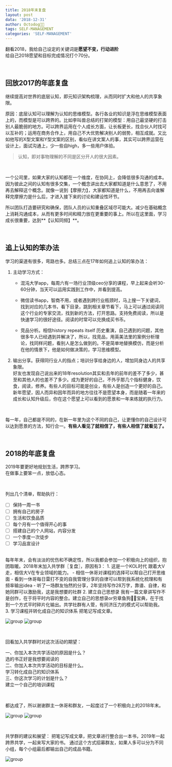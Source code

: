 ```yaml
---
title: 2018年末复盘
layout: post
data: '2018-12-31'
author: Octodog🐙🐶
tags: SELF-MANAGEMENT
categories: 'SELF-MANAGEMENT'
---
```



翻看2018，我给自己设定的关键词是**愿望不变，行动进阶**  
给自己2018愿望和目标完成情况打个70分。

<br/>

## 回放2017的年底复盘

继续提高对世界的底层认知，即元知识架构梳理，从而同时扩大和他人的共享象限。

原因：底层认知可以理解为认知的思维模型。各行各业的知识是浮在思维模型表面上的，而模型是可以跨界的。比如李叫兽总结的打架的模型：用自己最坚硬的打击别人最脆弱的地方。可以跨界运用在个人成长方面，让长板更长，找合伙人时找可以互补的；运用在商务合作上，用自己不大优势解决别人的弱势，相互成就。又比如他写的X型文案和Y型文案的区别，看似在讲文案人的事，其实可以跨界运营在设计上，面试沟通上，少一些自high，多一些用户体验。

> 认知，即对事物理解的不同是区分开人的很大因素。

<br/>

一个公司里，如果大家的认知都在一个维度，在协同上，会降低很多沟通的成本。因为彼此之间的认知有很多交集，一个概念讲出去大家都知道是什么意思了，不用再去解释这个概念。就像一说到【摩擦力】，大家都知道是什么，不用再去向谁解释完摩擦力是什么后，才进入接下来的讨论和建设性环节。

所以团队打造要研究和确保，团队人员的认知重叠区域尽可能大。减少在基础概念上消耗沟通成本，从而有更多时间和精力放在更重要的事上。所以在这里面，学习成长很重要，达到**【认知同频】**。

<br/>

## 追上认知的笨办法

学习的渠道有很多，弯路也多。总结三点在17年如何追上认知的笨办法：

1. 主动学习方式：

	- 混沌大学app，每周六有一场行业顶级ceo分享的课程，早上起来会听30-60分钟，当天可以运用实践到工作中，并看到提高。

	- 微信读书app，智商不用，或者遇到跨行业瓶颈时，马上搜一下关键词，找到对应的几本书，看下目录，跳到相关章节看下，马上可以通过阅读同这个行业的专家交流，找到新的方法，打开思路。支持免费阅读，所以是快速学习的很好途径。阅读的时常可以兑换成买书币。

	- 竞品分析。相信history repeats itself 历史重演，自己遇到的问题，其他很多牛人已经遇到并解决了，所以，找竞品，用英美法里的案例分析理论，找同样问题，看别人是怎么做到的。不是简单地替换模仿，而是分析在他的情景下，他是如何做决策的，学习思维模型。

2. 输出分享。获得同行业人的指点；培训分享给身边的人，增加同身边人的共享象限。  
好友也发现自己说出来的18年resolution其实和去年的前年的差不了多少，甚至和其他人的也差不了多少。成为更好的自己，不外乎那几个指标健身，饮食，阅读，修养。有些人的目标可能是创业，有些人是创造一个更好的自己。新年愿望，因人而异和因年而异的地方往往不是愿望本身，而是随着一年来的成长和认知升级后，你在这个愿望上可以看到的愿景和一年来练就的执行力。

<br/>

每一年，自己都是不同的，在新一年里为这个不同的自己，让更懂你的自己设计可以达到愿景的方法，知行合一。**有些人看见了就相信了，有些人相信了就看见了。**

<br/>

## 2018的年底复盘

2019年要更好地规划生活，跨界学习。  
在做事上要笨一点，放低心态。

<br/>

列出几个清单，帮助执行：
- [ ] 保持一周一书
- [ ] 拥有自己的房子
- [ ] 生活和饮食品质
- [ ] 每个月有一个值得开心的事
- [ ] 搭建自己的个人网站，内容分发
- [ ] 一个季度一次徒步
- [ ] 学习品宣设计

<br/>
每年年末，会有淡淡的忧伤和不确定性，所以我都会参加一个积极向上的组织，抱团取暖。2018年末加入共学群〖复盘〗，原因有3：  
1. 这是一个KOL时代
跟着大V走，相信大V在专业领域的能力。
  - 相信一休哥对课程的选择可以帮自己打开思维面
  - 看到一休哥每日雷打不变的自我管理分享的自律可以帮到我系统化梳理和有频率输出idea
  - 听了一场群友怡然的分享，2年坚持写作28万字，靠谱、自律，和她同群可以激励我，这是我想要的社群
2. 建立自己思想录
我有一篇文章讲写作不是创作，在于将平时内容的整合。建立自己的思想录or穷章鱼狗🐙🐶宝典，在于找到一个方式平时碎片化输出。共学社群有人管，有同济压力的模式可以帮助我。
3. 学习课程并转化成自己的知识体系
把笔记写成文章。

![group](https://github.com/aJiea/ajiea.github.io/blob/master/_posts/20181231/01.jpeg)
![group](https://github.com/aJiea/ajiea.github.io/blob/master/_posts/20181231/02.jpeg)

<br/>

回看加入共学群时对这次活动的期望：  

一、你加入本次共学活动的原因是什么？  
选的书正好是我想要阅读的  
二、你加入本次共学活动的目标是什么。  
学习转化成自己的知识体系  
三、你这次学习的计划是什么？  
建立一个自己的培训课程  

<br/>

都达成了，所以谢谢群主一休哥和群友，一起度过了一个积极向上的2018年末。

![group](https://github.com/aJiea/ajiea.github.io/blob/master/_posts/20181231/03.jpeg)
![group](https://github.com/aJiea/ajiea.github.io/blob/master/_posts/20181231/04.jpeg)

<br/>

共学群的建议和展望：
把笔记写成文章，把文章进行整合出一本书，2019年一起跨界共学，一起来写大家的书。
通过这个方式招募群友，如果人多可以分为不同小组，每个小组最后都输出自己的成品书籍。

![group](https://github.com/aJiea/ajiea.github.io/blob/master/_posts/20181231/05.jpeg)
